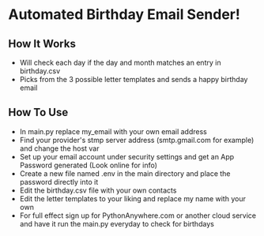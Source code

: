 # Automated Birthday Email Sender!

## How It Works
- Will check each day if the day and month matches an entry in birthday.csv
- Picks from the 3 possible letter templates and sends a happy birthday email

## How To Use
- In main.py replace my_email with your own email address
- Find your provider's stmp server address (smtp.gmail.com for example) and change the host var
- Set up your email account under security settings and get an App Password generated (Look online for info)
- Create a new file named .env in the main directory and place the password directly into it
- Edit the birthday.csv file with your own contacts
- Edit the letter templates to your liking and replace my name with your own
- For full effect sign up for PythonAnywhere.com or another cloud service and have it run the main.py everyday to check for birthdays
